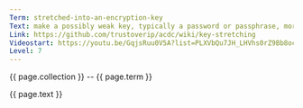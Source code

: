 ```yaml
---
Term: stretched-into-an-encryption-key
Text: make a possibly weak key, typically a password or passphrase, more secure against a brute-force attack by increasing the resources
Link: https://github.com/trustoverip/acdc/wiki/key-stretching
Videostart: https://youtu.be/GqjsRuu0V5A?list=PLXVbQu7JH_LHVhs0rZ9Bb8ocyKlPljkaG&t=11m11s
Level: 7
---
```


{{ page.collection }} -- {{ page.term }}

   {{ page.text }}


